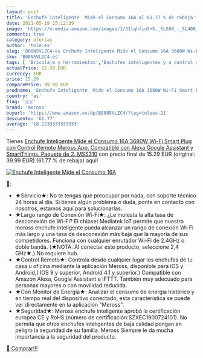```yaml
---
layout: post
title: 'Enchufe Inteligente  Mide el Consumo 16A al 61.77 % de rebaja'
date: 2021-05-19 15:12:39
image: 'https://m.media-amazon.com/images/I/31lqhfiu5+S._SL500_._SL400_.jpg'
comments: true
category: ofertas
author: 'tole.es'
slug: 'B08N5VLZC4-es Enchufe Inteligente Mide el Consumo 16A 3680W Wi-Fi Smart...'
sku: 'B08N5VLZC4-es'
tags: [ 'Bricolaje y herramientas','Enchufes inteligentes y a control remoto','Enchufes y accesorios','Instalación eléctrica','alexa','enchufe','inteligente','meross', ]
actualPrice: 15.29 EUR
currency: EUR
price: 15.29
comparePrice: 39.99 EUR
prodname: 'Enchufe Inteligente  Mide el Consumo 16A 3680W Wi-Fi Smart Plug  con Control Remoto Meross App. Compatible con Alexa  Google Assistant y SmartThings. Paquete de 2. MSS310'
country: 'es'
flag: '🇪🇸'
brand: 'meross'
buyurl: 'https://www.amazon.es/dp/B08N5VLZC4/?tag=tolees-21'
descuento: '61.77'
average: '18.1233333333333'
---
```


Tienes [Enchufe Inteligente  Mide el Consumo 16A 3680W Wi-Fi Smart Plug  con Control Remoto Meross App. Compatible con Alexa  Google Assistant y SmartThings. Paquete de 2. MSS310](https://www.amazon.es/dp/B08N5VLZC4/?tag=tolees-21) con precio final de  15.29 EUR (original: 39.99 EUR) (61.77 %  de rebaja) aqui!

[![Enchufe Inteligente  Mide el Consumo 16A](https://m.media-amazon.com/images/I/31lqhfiu5+S._SL500_._SL400_.jpg)](https://www.amazon.es/dp/B08N5VLZC4/?tag=tolees-21)

🔎:

- ★Servicio★: No te tengas que preocupar por nada, con soporte técnico 24 horas al día. Si tienes algún problema o duda, ponte en contacto con nosotros, estamos aquí para solucionarlas.
- ★Largo rango de Conexión Wi-Fi★: ¿Le molesta la alta tasa de desconexión de Wi-Fi? El chipset Mediatek IoT permite que nuestro meross enchufe inteligente pueda alcanzar un rango de conexión Wi-Fi más largo y una tasa de desconexión más baja que la mayoría de sus competidores. Funciona con cualquier enrutador Wi-Fi de 2.4GHz o doble banda. (★NOTA: Al conectar este producto, seleccione 2,4 GHz★.) No requiere hub.
- ★Control Remoto★: Controla desde cualquier lugar los enchufes de tu casa u oficina mediante la aplicación Meross, disponible para iOS y Android,( IOS 9 y superior, Android 4.1 y superior.) Compatible con Amazon Alexa, Google Assistant e IFTTT. También muy adecuado para personas mayores o con movilidad reducida.
- ★Con Monitor de Energía★: Analizar el consumo de energía histórico y en tiempo real del dispositivo conectado, esta característica se puede ver directamente en la aplicación "Meross".
- ★Seguridad★: Meross enchufe inteligente aprobó la certificación europea CE y RoHS (número de certificación:SZXEC1900724101). No permita que otros enchufes inteligentes de baja calidad pongan en peligro la seguridad de su familia. Meross Siempre le da mucha importancia a la seguridad del producto.

[🛒 Comprar!!!](https://www.amazon.es/dp/B08N5VLZC4/?tag=tolees-21)
